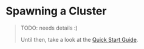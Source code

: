 # Spawning a Cluster

> TODO: needs details :)
>
> Until then, take a look at the [Quick Start Guide](quick-start.md).
